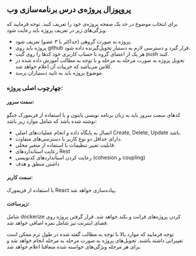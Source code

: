 ## پروپوزال پروژه‌ی درس برنامه‌سازی وب

برای انتخاب موضوع در حد یک صفحه پروژه‌ی خود را تعریف کنید. توجه فرمایید که ویژگی‌های زیر در تعریف پروژه باید رعایت شود.

- پروژه به صورت گروهی (حداکثر با ۳ عضو) تعریف شود.
- پروژه باید روی github قرار گیرد و دسترسی لازم به دستیار تحویل‌گیرنده داده شود.
- هر یک از اعضای گروه با حساب کاربری خود کدها را روی گیت push کنند.
- تحویل پروژه به صورت مرحله به مرحله و با توجه به مطالب آموزش داده شده در کلاس می‌باشد که جزییات آن اعلام خواهد شد.
- موضوع پروژه باید به تایید دستیاران برسد.

### چهارچوب اصلی پروژه:

#### سمت سرور:

کدهای سمت سرور باید به زبان برنامه نویسی پایتون و با استفاده از فریمورک جنگو نوشته شده باشد که شامل موارد زیر باشد:
- اتصال به پایگاه داده و انجام عملیات‌های اصلی Create, Delete, Update باشد.
- دارای حداقل دو نوع کاربر با دسترسی‌های متفاوت.
- قابلیت تغییر تنظیمات با استفاده از متغیر محلی.
- رعایت استانداردهای Rest
- رعایت کردن استانداردهای کدنویسی (cohesion و coupling)
- داشتن منطق و هدف

#### سمت کاربر:

با استفاده از فریمورک React پیاده‌سازی خواهد شد.

#### زیرساخت:

شامل dockerize کردن پروژه‌های فرانت و بکند خواهد شد. قرار گرفتن پروژه روی فضای اینترنت نیز شامل نمره اضافی خواهد شد.

توجه فرمایید که موارد بالا با توجه به مطالب گفته شده در طول ترم ممکن است تغییراتی داشته باشند. تحویل‌های پروژه به صورت مرحله به مرحله انجام خواهد شد و برای هر مرحله ویژگی‌های خواسته شده متعاقبا اعلام خواهد شد.